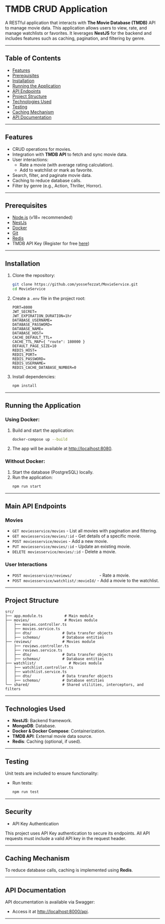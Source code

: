 # **TMDB CRUD Application**

A RESTful application that interacts with **The Movie Database (TMDB)** API to manage movie data. This application allows users to view, rate, and manage watchlists or favorites. It leverages **NestJS** for the backend and includes features such as caching, pagination, and filtering by genre.

---

## **Table of Contents**

- [Features](#features)
- [Prerequisites](#prerequisites)
- [Installation](#installation)
- [Running the Application](#running-the-application)
- [API Endpoints](#api-endpoints)
- [Project Structure](#project-structure)
- [Technologies Used](#technologies-used)
- [Testing](#testing)
- [Caching Mechanism](#caching-mechanism)
- [API Documentation](#api-documentation)

---

## **Features**

- CRUD operations for movies.
- Integration with **TMDB API** to fetch and sync movie data.
- User interactions:
  - Rate a movie (with average rating calculation).
  - Add to watchlist or mark as favorite.
- Search, filter, and paginate movie data.
- Caching to reduce database calls.
- Filter by genre (e.g., Action, Thriller, Horror).

---

## **Prerequisites**

- [Node.js](https://nodejs.org/) (v18+ recommended)
- [NestJs](https://docs.nestjs.com/)
- [Docker](https://www.docker.com/)
- [Git](https://git-scm.com/)
- [Redis](https://redis.io/)
- TMDB API Key (Register for free [here](https://www.themoviedb.org/))

---

## **Installation**

1. Clone the repository:
   ```bash
   git clone https://github.com/yossefezzat/MovieService.git
   cd MovieService
   ```

2. Create a `.env` file in the project root:
   ```env
   PORT=8000
   JWT_SECRET=
   JWT_EXPIRATION_DURATION=1hr
   DATABASE_USERNAME=
   DATABASE_PASSWORD=
   DATABASE_NAME=  
   DATABASE_HOST=
   CACHE_DEFAULT_TTL=
   CACHE_TTL_MAP={ "route": 180000 }
   DEFAULT_PAGE_SIZE=10
   REDIS_HOST=
   REDIS_PORT=
   REDIS_PASSWORD=
   REDIS_USERNAME=
   REDIS_CACHE_DATABASE_NUMBER=0
   ```

3. Install dependencies:
   ```bash
   npm install
   ```

---

## **Running the Application**

### Using Docker:
1. Build and start the application:
   ```bash
   docker-compose up --build
   ```

2. The app will be available at [http://localhost:8080](http://localhost:8080).

### Without Docker:
1. Start the database (PostgreSQL) locally.
2. Run the application:
   ```bash
   npm run start
   ```

---

## **Main API Endpoints**

### **Movies**
- `GET moviesservice/movies` - List all movies with pagination and filtering.
- `GET moviesservice/movies/:id` - Get details of a specific movie.
- `POST moviesservice/movies` - Add a new movie.
- `PUT moviesservice/movies/:id` - Update an existing movie.
- `DELETE moviesservice/movies/:id` - Delete a movie.

### **User Interactions**
- `POST moviesservice/reviews/            ` - Rate a movie.
- `POST moviesservice/watchlist/:movieId/` - Add a movie to the watchlist.

---

## **Project Structure**

```
src/
├── app.module.ts          # Main module
├── movies/                # Movies module
│   ├── movies.controller.ts
│   ├── movies.service.ts
│   ├── dto/              # Data transfer objects
│   ├── schemas/          # Database entities
├── reviews/              # Movies module
│   ├── reviews.controller.ts
│   ├── reviews.service.ts
│   ├── dto/              # Data transfer objects
│   ├── schemas/          # Database entities
├── watchlist/               # Movies module
│   ├── watchlist.controller.ts
│   ├── watchlist.service.ts
│   ├── dto/              # Data transfer objects
│   ├── schemas/          # Database entities
└── shared/               # Shared utilities, interceptors, and filters
```

---

## **Technologies Used**

- **NestJS**: Backend framework.
- **MongoDB**: Database.
- **Docker & Docker Compose**: Containerization.
- **TMDB API**: External movie data source.
- **Redis**: Caching (optional, if used).

---

## **Testing**

Unit tests are included to ensure functionality:
- Run tests:
  ```bash
  npm run test
  ```

---

## **Security**

- API Key Authentication

This project uses API Key authentication to secure its endpoints. All API requests must include a valid API key in the request header.

---

## **Caching Mechanism**

To reduce database calls, caching is implemented using **Redis**.

---

## **API Documentation**

API documentation is available via Swagger:
- Access it at [http://localhost:8000/api](http://localhost:8000/api).

---
